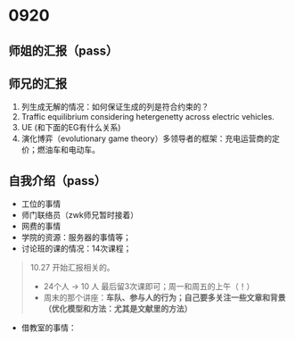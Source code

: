 # 0920

## 师姐的汇报（pass）

## 师兄的汇报

1. 列生成无解的情况：如何保证生成的列是符合约束的？
2. Traffic equilibrium considering hetergenetty across electric vehicles. 
3. UE (和下面的EG有什么关系)
4. 演化博弈（evolutionary game theory）多领导者的框架：充电运营商的定价；燃油车和电动车。

## 自我介绍（pass）

- 工位的事情
- 师门联络员（zwk师兄暂时接着）
- 网费的事情
- 学院的资源：服务器的事情等；
- 讨论班的课的情况：14次课程；

> 10.27 开始汇报相关的。
> 
> - 24个人 -> 10 人 最后留3次课即可；周一和周五的上午（！）
> - 周末的那个讲座：**车队、参与人的行为；自己要多关注一些文章和背景（优化模型和方法：尤其是文献里的方法）**

- 借教室的事情：
